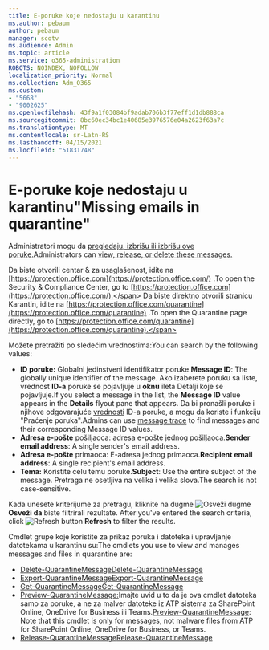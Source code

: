 ```yaml
---
title: E-poruke koje nedostaju u karantinu
ms.author: pebaum
author: pebaum
manager: scotv
ms.audience: Admin
ms.topic: article
ms.service: o365-administration
ROBOTS: NOINDEX, NOFOLLOW
localization_priority: Normal
ms.collection: Adm_O365
ms.custom:
- "5668"
- "9002625"
ms.openlocfilehash: 43f9a1f03084bf9adab706b3f77eff1d1db888ca
ms.sourcegitcommit: 8bc60ec34bc1e40685e3976576e04a2623f63a7c
ms.translationtype: MT
ms.contentlocale: sr-Latn-RS
ms.lasthandoff: 04/15/2021
ms.locfileid: "51831748"
---
```

# <a name="missing-emails-in-quarantine"></a><span data-ttu-id="c282a-102">E-poruke koje nedostaju u karantinu"</span><span class="sxs-lookup"><span data-stu-id="c282a-102">Missing emails in quarantine"</span></span>

<span data-ttu-id="c282a-103">Administratori mogu da [pregledaju, izbrišu ili izbrišu ove poruke.](https://docs.microsoft.com/microsoft-365/security/office-365-security/manage-quarantined-messages-and-files?view=o365-worldwide)</span><span class="sxs-lookup"><span data-stu-id="c282a-103">Administrators can [view, release, or delete these messages.](https://docs.microsoft.com/microsoft-365/security/office-365-security/manage-quarantined-messages-and-files?view=o365-worldwide)</span></span>

<span data-ttu-id="c282a-104">Da biste otvorili centar & za usaglašenost, idite na [https://protection.office.com](https://protection.office.com/) .</span><span class="sxs-lookup"><span data-stu-id="c282a-104">To open the Security & Compliance Center, go to [https://protection.office.com](https://protection.office.com/).</span></span> <span data-ttu-id="c282a-105">Da biste direktno otvorili stranicu Karantin, idite na [https://protection.office.com/quarantine](https://protection.office.com/quarantine) .</span><span class="sxs-lookup"><span data-stu-id="c282a-105">To open the Quarantine page directly, go to [https://protection.office.com/quarantine](https://protection.office.com/quarantine).</span></span>  

<span data-ttu-id="c282a-106">Možete pretražiti po sledećim vrednostima:</span><span class="sxs-lookup"><span data-stu-id="c282a-106">You can search by the following values:</span></span>  

- <span data-ttu-id="c282a-107">**ID poruke:** Globalni jedinstveni identifikator poruke.</span><span class="sxs-lookup"><span data-stu-id="c282a-107">**Message ID**: The globally unique identifier of the message.</span></span> <span data-ttu-id="c282a-108">Ako izaberete poruku sa liste, vrednost  **ID-a**  poruke se pojavljuje u  **oknu**  ileta Detalji koje se pojavljuje.</span><span class="sxs-lookup"><span data-stu-id="c282a-108">If you select a message in the list, the  **Message ID**  value appears in the  **Details**  flyout pane that appears.</span></span> <span data-ttu-id="c282a-109">Da bi pronašli poruke i njihove odgovarajuće [vrednosti](https://docs.microsoft.com/microsoft-365/security/office-365-security/message-trace-scc?view=o365-worldwide) ID-a poruke, a mogu da koriste i funkciju "Praćenje poruka".</span><span class="sxs-lookup"><span data-stu-id="c282a-109">Admins can use [message trace](https://docs.microsoft.com/microsoft-365/security/office-365-security/message-trace-scc?view=o365-worldwide) to find messages and their corresponding Message ID values.</span></span>
- <span data-ttu-id="c282a-110">**Adresa e-pošte** pošiljaoca: adresa e-pošte jednog pošiljaoca.</span><span class="sxs-lookup"><span data-stu-id="c282a-110">**Sender email address**: A single sender's email address.</span></span>
- <span data-ttu-id="c282a-111">**Adresa e-pošte** primaoca: E-adresa jednog primaoca.</span><span class="sxs-lookup"><span data-stu-id="c282a-111">**Recipient email address**: A single recipient's email address.</span></span>
- <span data-ttu-id="c282a-112">**Tema:** Koristite celu temu poruke.</span><span class="sxs-lookup"><span data-stu-id="c282a-112">**Subject**: Use the entire subject of the message.</span></span> <span data-ttu-id="c282a-113">Pretraga ne osetljiva na velika i velika slova.</span><span class="sxs-lookup"><span data-stu-id="c282a-113">The search is not case-sensitive.</span></span>

<span data-ttu-id="c282a-114">Kada unesete kriterijume za pretragu, kliknite na dugme ![ Osveži dugme ](https://docs.microsoft.com/microsoft-365/media/scc-quarantine-refresh.png?view=o365-worldwide) **Osveži da** biste filtrirali rezultate.  </span><span class="sxs-lookup"><span data-stu-id="c282a-114">After you've entered the search criteria, click  ![Refresh button](https://docs.microsoft.com/microsoft-365/media/scc-quarantine-refresh.png?view=o365-worldwide)  **Refresh**  to filter the results.</span></span>

<span data-ttu-id="c282a-115">Cmdlet grupe koje koristite za prikaz poruka i datoteka i upravljanje datotekama u karantinu su:</span><span class="sxs-lookup"><span data-stu-id="c282a-115">The cmdlets you use to view and manages messages and files in quarantine are:</span></span>
- [<span data-ttu-id="c282a-116">Delete-QuarantineMessage</span><span class="sxs-lookup"><span data-stu-id="c282a-116">Delete-QuarantineMessage</span></span>](https://docs.microsoft.com/powershell/module/exchange/delete-quarantinemessage)
- [<span data-ttu-id="c282a-117">Export-QuarantineMessage</span><span class="sxs-lookup"><span data-stu-id="c282a-117">Export-QuarantineMessage</span></span>](https://docs.microsoft.com/powershell/module/exchange/export-quarantinemessage)
- [<span data-ttu-id="c282a-118">Get-QuarantineMessage</span><span class="sxs-lookup"><span data-stu-id="c282a-118">Get-QuarantineMessage</span></span>](https://docs.microsoft.com/powershell/module/exchange/get-quarantinemessage)
- <span data-ttu-id="c282a-119">[Preview-QuarantineMessage:](https://docs.microsoft.com/powershell/module/exchange/preview-quarantinemessage)Imajte uvid u to da je ova cmdlet datoteka samo za poruke, a ne za malver datoteke iz ATP sistema za SharePoint Online, OneDrive for Business ili Teams.</span><span class="sxs-lookup"><span data-stu-id="c282a-119">[Preview-QuarantineMessage](https://docs.microsoft.com/powershell/module/exchange/preview-quarantinemessage): Note that this cmdlet is only for messages, not malware files from ATP for SharePoint Online, OneDrive for Business, or Teams.</span></span>
- [<span data-ttu-id="c282a-120">Release-QuarantineMessage</span><span class="sxs-lookup"><span data-stu-id="c282a-120">Release-QuarantineMessage</span></span>](https://docs.microsoft.com/powershell/module/exchange/release-quarantinemessage)